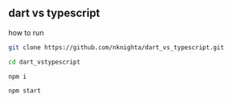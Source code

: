 ## dart vs typescript

how to run
```bash
git clone https://github.com/nknighta/dart_vs_typescript.git
```
```bash
cd dart_vstypescript
```
```bash
npm i 
```
```bash
npm start
```